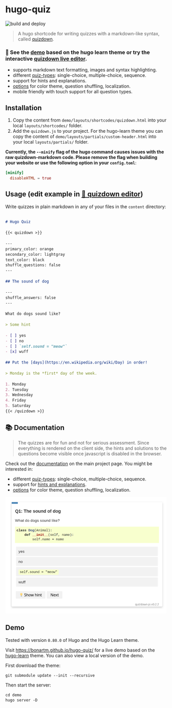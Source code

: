 # hugo-quiz

![build and deploy](https://github.com/bonartm/hugo-quiz/workflows/build%20and%20deploy/badge.svg)

> A hugo shortcode for writing quizzes with a markdown-like syntax, called [quizdown](https://github.com/bonartm/quizdown-js). 

### 🚀 See the [demo](https://bonartm.github.io/hugo-quiz/) based on the hugo learn theme or try the interactive [quizdown live editor](https://bonartm.github.io/quizdown-live-editor/).

- supports markdown text formatting, images and syntax highlighting.
- different [quiz-types](https://github.com/bonartm/quizdown-js/blob/main/docs/syntax.md): single-choice, multiple-choice, sequence.
- support for hints and explanations.
- [options](https://github.com/bonartm/quizdown-js/blob/main/docs/options.md) for color theme, question shuffling, localization.
- mobile friendly with touch support for all question types.


## Installation

1. Copy the content from `demo/layouts/shortcodes/quizdown.html`  into your local `layouts/shortcodes/` folder.
2. Add the `quizdown.js` to your project. For the hugo-learn theme you can copy the content of `demo/layouts/partials/custom-header.html` into your local `layouts/partials/` folder.

**Currently, the `--minify` flag of the hugo command causes issues with the raw quizdown-markdown code. Please remove the flag when building your website or use the following option in your `config.toml`**:

```toml
[minify]
  disableHTML = true
```


## Usage  (edit example in [🚀 quizdown editor](https://bonartm.github.io/quizdown-live-editor/?code=---%0Aprimary_color%3A%20orange%0Asecondary_color%3A%20lightgray%0Atext_color%3A%20black%0Ashuffle_questions%3A%20false%0A---%0A%0A%23%23%20The%20sound%20of%20dog%0A%0A---%0Ashuffle_answers%3A%20false%0A---%0A%0AWhat%20do%20dogs%20sound%20like%3F%0A%0A%3E%20Some%20hint%0A%0A-%20%5B%20%5D%20yes%0A-%20%5B%20%5D%20no%0A-%20%5B%20%5D%20%60self.sound%20%3D%20%22meow%22%60%0A-%20%5Bx%5D%20wuff%0A%0A%23%23%20Put%20the%20%5Bdays%5D(https%3A%2F%2Fen.wikipedia.org%2Fwiki%2FDay)%20in%20order!%0A%0A%3E%20Monday%20is%20the%20*first*%20day%20of%20the%20week.%0A%0A1.%20Monday%0A2.%20Tuesday%0A3.%20Wednesday%0A4.%20Friday%0A5.%20Saturday%20))

Write quizzes in plain markdown in any of your files in the `content` directory:

```markdown

# Hugo Quiz

{{< quizdown >}}

---
primary_color: orange
secondary_color: lightgray
text_color: black
shuffle_questions: false
---

## The sound of dog

---
shuffle_answers: false
---

What do dogs sound like?

> Some hint

- [ ] yes
- [ ] no
- [ ] `self.sound = "meow"`
- [x] wuff

## Put the [days](https://en.wikipedia.org/wiki/Day) in order!

> Monday is the *first* day of the week.

1. Monday
2. Tuesday
3. Wednesday
4. Friday
5. Saturday  
{{< /quizdown >}}
```

## 📚 Documentation

> The quizzes are for fun and not for serious assessment. Since everything is rendered on the client side, the hints and solutions to the questions become visible once javascript is disabled in the browser.

Check out the [documentation](https://github.com/bonartm/quizdown-js/blob/main/docs/) on the main project page. You might be interested in:

- different [quiz-types](https://github.com/bonartm/quizdown-js/blob/main/docs/syntax.md): single-choice, multiple-choice, sequence.
- support for [hints and explanations](https://github.com/bonartm/quizdown-js/blob/main/docs/syntax.md#hints-and-comments).
- [options](https://github.com/bonartm/quizdown-js/blob/main/docs/options.md) for color theme, question shuffling, localization.

![](hugo-quiz-demo_v0.2.2.png)


## Demo

Tested with version `0.80.0` of Hugo and the Hugo Learn theme.

Visit https://bonartm.github.io/hugo-quiz/ for a live demo based on the [hugo-learn](https://themes.gohugo.io/theme/hugo-theme-learn/en) theme. You can also view a local version of the demo. 

First download the theme:

```shell
git submodule update --init --recursive
```

Then start the server:

```shell
cd demo
hugo server -D
```
